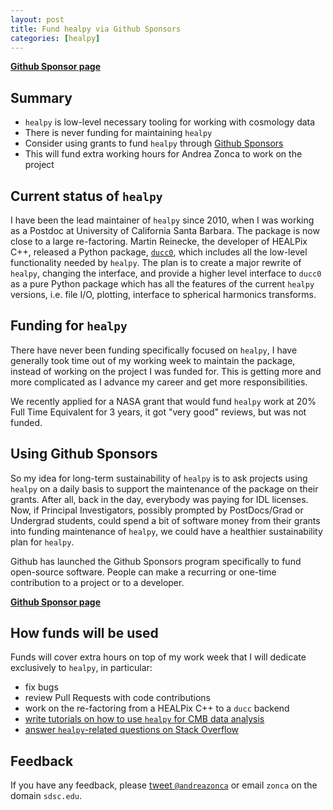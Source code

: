 ```yaml
---
layout: post
title: Fund healpy via Github Sponsors
categories: [healpy]
---
```


[**Github Sponsor page**](https://github.com/sponsors/zonca)

## Summary

* `healpy` is low-level necessary tooling for working with cosmology data
* There is never funding for maintaining `healpy`
* Consider using grants to fund `healpy` through [Github Sponsors](https://github.com/sponsors/zonca?frequency=recurring&sponsor=zonca)
* This will fund extra working hours for Andrea Zonca to work on the project

## Current status of `healpy`

I have been the lead maintainer of `healpy` since 2010, when I was working as a Postdoc at University of California Santa Barbara.
The package is now close to a large re-factoring. Martin Reinecke, the developer of HEALPix C++, released a Python package, [`ducc0`](https://pypi.org/project/ducc0/), which includes all the low-level functionality needed by `healpy`.
The plan is to create a major rewrite of `healpy`, changing the interface, and provide a higher level interface to `ducc0` as a pure Python package which has all the features of the current `healpy` versions, i.e. file I/O, plotting, interface to spherical harmonics transforms.

## Funding for `healpy`

There have never been funding specifically focused on `healpy`, I have generally took time out of my working week to maintain the package, instead of working on the project I was funded for.
This is getting more and more complicated as I advance my career and get more responsibilities.

We recently applied for a NASA grant that would fund `healpy` work at 20% Full Time Equivalent for 3 years, it got "very good" reviews, but was not funded.

## Using Github Sponsors

So my idea for long-term sustainability of `healpy` is to ask projects using `healpy` on a daily basis to support the maintenance of the package on their grants.
After all, back in the day, everybody was paying for IDL licenses. Now, if Principal Investigators, possibly prompted by PostDocs/Grad or Undergrad students, could spend a bit of software money from their grants into funding maintenance of `healpy`, we could have a healthier sustainability plan for `healpy`.

Github has launched the Github Sponsors program specifically to fund open-source software. People can make a recurring or one-time contribution to a project or to a developer.

[**Github Sponsor page**](https://github.com/sponsors/zonca)

## How funds will be used

Funds will cover extra hours on top of my work week that I will dedicate exclusively to `healpy`, in particular:

* fix bugs
* review Pull Requests with code contributions
* work on the re-factoring from a HEALPix C++ to a `ducc` backend
* [write tutorials on how to use `healpy` for CMB data analysis](https://zonca.dev/categories/#healpy)
* [answer `healpy`-related questions on Stack Overflow](https://stackoverflow.com/users/597609/andrea-zonca?tab=answers)

## Feedback

If you have any feedback, please [tweet `@andreazonca`](https://twitter.com/andreazonca) or email `zonca` on the domain `sdsc.edu`.

